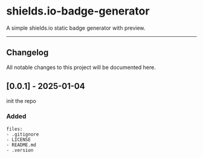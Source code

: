 # shields.io-badge-generator
A simple shields.io static badge generator with preview.

--- 

## Changelog

All notable changes to this project will be documented here.

## [0.0.1] - 2025-01-04

init the repo

### Added
    files:
    - .gitignore
    - LICENSE
    - README.md
    - .version
